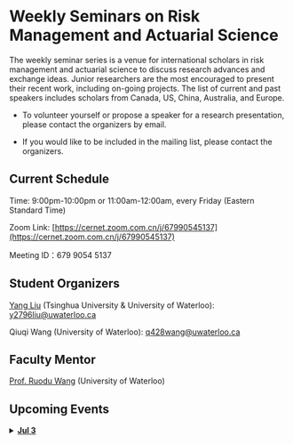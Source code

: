 # Weekly Seminars on Risk Management and Actuarial Science

The weekly seminar series is a venue for international scholars in risk management and actuarial science to discuss research advances and exchange ideas. Junior researchers are the most encouraged to present their recent work, including on-going projects. The list of current and past speakers includes scholars from Canada, US, China, Australia, and Europe. 

* To volunteer yourself or propose a speaker for a research presentation, please contact the organizers by email. 

* If you would like to be included in the mailing list, please contact the organizers.

## Current Schedule
Time: 9:00pm-10:00pm or 11:00am-12:00am, every Friday (Eastern Standard Time)

Zoom Link: [https://cernet.zoom.com.cn/j/67990545137](https://cernet.zoom.com.cn/j/67990545137)

Meeting ID：679 9054 5137


## Student Organizers
[Yang Liu](https://yang-liu16.github.io/) (Tsinghua University & University of Waterloo):
<a href="#"><i class="far fa-envelope fa-fw mr-2" data-fa-transform="grow-3"></i>y2796liu@uwaterloo.ca</a>

Qiuqi Wang (University of Waterloo):
<a href="#"><i class="far fa-envelope fa-fw mr-2" data-fa-transform="grow-3"></i>q428wang@uwaterloo.ca</a>


## Faculty Mentor
[Prof. Ruodu Wang](http://sas.uwaterloo.ca/~wang/) (University of Waterloo) 


## Upcoming Events

<body>
    <details>
        <summary><u><b>Jul 3</b></u></summary>
        <ol>
            <div> Title: TBA </div>
             
            <div> Speaker: Mario Wüthrich (Professor, ETH Zurich) </div>
             
            <div> Time: 11:00am-12:00am, Jul 3 (Fri) </div>
             
            <div> Location: online via Zoom </div>
            
            <div> Abstract: TBA </div>
        </ol>
    </details>
</body>


<body>
    <details>
        <summary><u><b>Jun 26</b></u></summary>
        <ol>
            <div> Title: TBA </div>
             
            <div> Speaker: Tolulope Fadina (Postdoc Fellow, University of Waterloo) </div>
             
            <div> Time: 9:00pm-10:00pm, Jun 26 (Fri)  </div>
             
            <div> Location: online via Zoom </div>
            
            <div> Abstract: TBA </div>
        </ol>
    </details>
</body>


<body>
    <details>
        <summary><u><b>Jun 19</b></u></summary>
        <ol>
            <div> Title: Dircrimination-free Insurance Pricing </div>
             
            <div> Speaker: Andreas Tsanakas (Professor, Cass Business School, City University London) </div>
             
            <div> Time: 11:00pm-12:00pm, Jun 19 (Fri)  </div>
             
            <div> Location: online via Zoom </div>
            
            <div> Abstract: Abstract: We consider the following question: given information on individual policyholder characteristics,     how can we ensure that insurance prices do not discriminate with respect to protected characteristics, such as gender? We address the issues of direct and indirect discrimination, the latter meaning that protected characteristics are implicitly learned (“proxied”) from non-protected ones. We provide mathematical definitions for direct and indirect discrimination and introduce a simple formula for discrimination-free pricing, which avoids both direct and indirect discrimination. This formula works in any statistical model. We demonstrate its application on a health insurance example, using a generalized linear model and a neural network regression model. An important conclusion is that discrimination-free pricing in general requires collection of policyholders’ discriminatory characteristics, posing potential challenges in relation to policyholder’s privacy concerns. Moving towards application of this approach in practice raises further questions, which I aim to discuss in the seminar. This is a joint work with M. Lindholm, R. Richman, M.V. Wuethrich. </div>
        </ol>
    </details>
</body>


<body>
    <details>
        <summary><u><b>Jun 12</b></u></summary>
        <ol>
            <div> Title: Ordering and Inequalities of Mixtures on Risk Aggregation </div>
             
            <div> Speaker: Yuyu Chen (PhD candidate, University of Waterloo) </div>
             
            <div>Time: 9:00pm-10:00pm, Jun 12 (Fri)   </div>
             
            <div> Location: online via Zoom </div>
            
            <div> Abstract: In this paper we first investigate the ordering relationship between aggregation sets where the marginal risks from different sets are related by some simple operations, such as distribution-mixture or quantile-mixture defined by doubly stochastic matrices.  It turns out that the aggregation set after operating a distribution-mixture becomes larger for general marginal distributions. However, the aggregation sets are not comparable under quantile-mixture operations in general. Our results on orders of aggregation sets imply that distribution-mixture operations on marginal risks can increase the worst-case values of risk measures for general marginal risks and general law-invariant risk measures. If all marginal distributions have decreasing densities,  we show that quantile-mixture operations can produce a larger worst-case value of a specific regulatory risk measure, Value-at-Risk (VaR). We particularly focus on the worst-case values of risk measure for Pareto marginal distributions to obtain more specific inequalities related to the simple operations. Our results can be used to compare the the worst-case values of risk measures on two risk aggregations where no stochastic dominance exists between them.  Numerical studies are conducted to illustrate our findings on inequalities for the worst-case values of VaR.  </div>
        </ol>
    </details>
</body>



## Past Events

[Seminars in 2020](./2020.md)

[Seminars in 2019](./2019.html)




* * *
## Other Online Seminar Initiatives
[One World Actuarial Research Seminar](http://www.maths.usyd.edu.au/u/munir/owars/)

